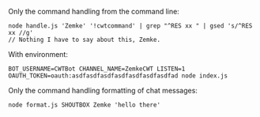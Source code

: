 Only the command handling from the command line:

```
node handle.js 'Zemke' '!cwtcommand' | grep "^RES xx " | gsed 's/^RES xx //g'
// Nothing I have to say about this, Zemke.
```

With environment:

```
BOT_USERNAME=CWTBot CHANNEL_NAME=ZemkeCWT LISTEN=1 OAUTH_TOKEN=oauth:asdfasdfasdfasdfasdfasdfasdfad node index.js
```

Only the command handling formatting of chat messages:

```
node format.js SHOUTBOX Zemke 'hello there'
```

